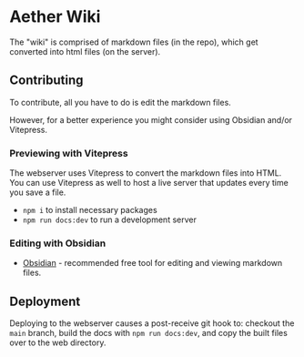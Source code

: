 # Aether Wiki

The "wiki" is comprised of markdown files (in the repo), which get converted into html files (on the server).

## Contributing

To contribute, all you have to do is edit the markdown files.

However, for a better experience you might consider using Obsidian and/or Vitepress.

### Previewing with Vitepress

The webserver uses Vitepress to convert the markdown files into HTML. You can use Vitepress as well to host a live server that updates every time you save a file.

- `npm i` to install necessary packages
- `npm run docs:dev` to run a development server

### Editing with Obsidian

- [Obsidian](https://obsidian.md/) - recommended free tool for editing and viewing markdown files.

## Deployment

Deploying to the webserver causes a post-receive git hook to: checkout the `main` branch, build the docs with `npm run docs:dev`, and copy the built files over to the web directory.